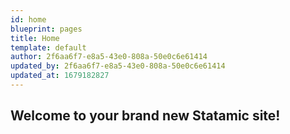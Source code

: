 ```yaml
---
id: home
blueprint: pages
title: Home
template: default
author: 2f6aa6f7-e8a5-43e0-808a-50e0c6e61414
updated_by: 2f6aa6f7-e8a5-43e0-808a-50e0c6e61414
updated_at: 1679182827
---
```

## Welcome to your brand new Statamic site!